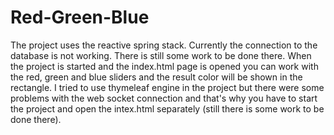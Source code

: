 # Red-Green-Blue

The project uses the reactive spring stack. Currently the connection to the database is not working. There is still some work to be done there.
When the project is started and the index.html page is opened you can work with the red, green and blue sliders and the result color will be shown in the rectangle.
I tried to use thymeleaf engine in the project but there were some problems with the web socket connection and that's why you have to start the project and open the intex.html separately (still there is some work to be done there).
